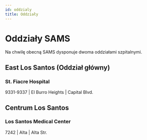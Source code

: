```yaml
---
id: oddzialy
title: Oddziały
---
```


# Oddziały SAMS
Na chwilę obecną SAMS dysponuje dwoma oddziałami szpitalnymi.

## East Los Santos (Oddział główny)
### St. Fiacre Hospital
9331-9337 | El Burro Heights | Capital Blvd.

## Centrum Los Santos
### Los Santos Medical Center
7242 | Alta | Alta Str.